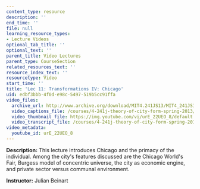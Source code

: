 ```yaml
---
content_type: resource
description: ''
end_time: ''
file: null
learning_resource_types:
- Lecture Videos
optional_tab_title: ''
optional_text: ''
parent_title: Video Lectures
parent_type: CourseSection
related_resources_text: ''
resource_index_text: ''
resourcetype: Video
start_time: ''
title: 'Lec 11: Transformations IV: Chicago'
uid: edbf3bbb-4f0d-e98c-5497-519b5cc91ffa
video_files:
  archive_url: http://www.archive.org/download/MIT4.241JS13/MIT4_241JS13_lec11_300k.mp4
  video_captions_file: /courses/4-241j-theory-of-city-form-spring-2013/af649e04b10753c4bc4c68117797218f_urE_22UEO_8.vtt
  video_thumbnail_file: https://img.youtube.com/vi/urE_22UEO_8/default.jpg
  video_transcript_file: /courses/4-241j-theory-of-city-form-spring-2013/896effe5d39563c6be98628f9a9ed3d3_urE_22UEO_8.pdf
video_metadata:
  youtube_id: urE_22UEO_8
---
```


**Description:** This lecture introduces Chicago and the primacy of the individual. Among the city's features discussed are the Chicago World's Fair, Burgess model of concentric universe, the city as economic engine, and private sector versus communal environment.

**Instructor:** Julian Beinart